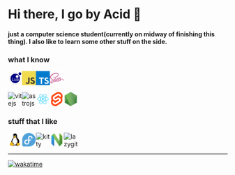 # Hi there, I go by Acid 🔻
#### just a computer science student(currently on midway of finishing this thing). I also like to learn some other stuff on the side.

### what I know 
<img alt="lua"   width="32px" align="left" src="https://raw.githubusercontent.com/github/explore/80688e429a7d4ef2fca1e82350fe8e3517d3494d/topics/lua/lua.png" >
<img alt="js"    width="32px" align="left" src="https://raw.githubusercontent.com/github/explore/80688e429a7d4ef2fca1e82350fe8e3517d3494d/topics/javascript/javascript.png" >
<img alt="ts"    width="32px" align="left" src="https://raw.githubusercontent.com/github/explore/80688e429a7d4ef2fca1e82350fe8e3517d3494d/topics/typescript/typescript.png" >
  
<a href="https://sass-lang.com/" >
  <img alt="sass" width="32px" align="left" src="https://raw.githubusercontent.com/github/explore/80688e429a7d4ef2fca1e82350fe8e3517d3494d/topics/sass/sass.png" >
<a/>

<br/><br/>

<a href="https://vite.dev/">
  <img alt="vitejs" width="32px" align="left" src="https://avatars.githubusercontent.com/u/65625612?s=48&v=4" >
<a/>

<a href="https://astro.build/">
  <img alt="astrojs" width="32px" align="left" src="https://avatars.githubusercontent.com/u/44914786?s=48&v=4" >
<a/>

<a href="https://react.dev/">
  <img alt="react"    width="32px" align="left" src="https://raw.githubusercontent.com/github/explore/80688e429a7d4ef2fca1e82350fe8e3517d3494d/topics/react/react.png" >
<a/>

<a href="https://svelte.dev/">
  <img alt="svelte"    width="32px" align="left" src="https://raw.githubusercontent.com/github/explore/42198dc9113595ddd22cc12771bb719c8cf08b67/topics/svelte/svelte.png" >
<a/>

<a href="https://nodejs.org/en">
  <img alt="nodejs"    width="32px" align="left" src="https://raw.githubusercontent.com/github/explore/80688e429a7d4ef2fca1e82350fe8e3517d3494d/topics/nodejs/nodejs.png" >
<a/>

<br/><br/>

### stuff that I like

<a href="https://github.com/topics/linux" >
  <img alt="linux"  width="32px" align="left" src="https://raw.githubusercontent.com/github/explore/eb40fa94e4b686db568094600bb30065acce30c3/topics/linux/linux.png" >
<a/>
  
<a href="https://github.com/topics/fedora" >
  <img alt="fedora" width="32px" align="left" src="https://raw.githubusercontent.com/github/explore/e6b1e7f0fb8d0bf920bd719c7289243138bdc1b4/topics/fedora/fedora.png" >
<a/>

<a href="https://github.com/kovidgoyal/kitty" >
  <img alt="kitty"  width="32px" align="left" src="https://github.com/kovidgoyal/kitty/blob/master/logo/kitty-128.png" >
<a/>

<a href="https://github.com/neovim/neovim" >
  <img alt="nvim"   width="32px" align="left" src="https://raw.githubusercontent.com/github/explore/26674e638508ac4a4e113ee32d6755ebfa000569/topics/neovim/neovim.png" >
<a/>

<a href="https://github.com/jesseduffield/lazygit">
  <img alt="lazygit" width="32px" align="left" src="https://user-images.githubusercontent.com/8456633/174470852-339b5011-5800-4bb9-a628-ff230aa8cd4e.png">
<a/>
  
<br/><br/>
<hr/>

<div>
  <a href="https://wakatime.com">
    <img src="https://wakatime.com/share/@rogue87/939c073c-1c26-48be-aecc-065ad62acd75.png" alt="wakatime" width="520px"/>
  </a>
</div>



